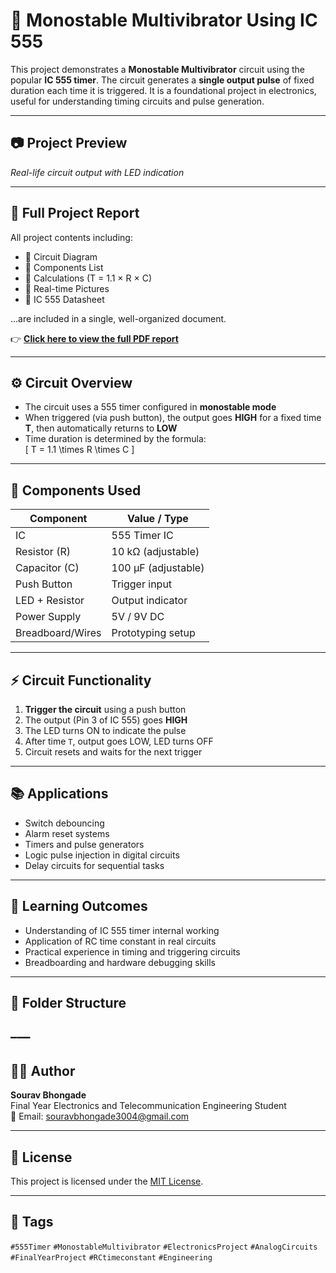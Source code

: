 # 🔁 Monostable Multivibrator Using IC 555

This project demonstrates a **Monostable Multivibrator** circuit using the popular **IC 555 timer**. The circuit generates a **single output pulse** of fixed duration each time it is triggered. It is a foundational project in electronics, useful for understanding timing circuits and pulse generation.

---

## 📷 Project Preview
*Real-life circuit output with LED indication*

---

## 📄 Full Project Report

All project contents including:
- 📐 Circuit Diagram  
- 🧰 Components List  
- 🧮 Calculations (T = 1.1 × R × C)  
- 📸 Real-time Pictures  
- 📘 IC 555 Datasheet  

...are included in a single, well-organized document.

👉 **[Click here to view the full PDF report](report.pdf)**

---

## ⚙️ Circuit Overview

- The circuit uses a 555 timer configured in **monostable mode**
- When triggered (via push button), the output goes **HIGH** for a fixed time **T**, then automatically returns to **LOW**
- Time duration is determined by the formula:  
\[
  T = 1.1 \times R \times C
\]

---

## 🧰 Components Used

| Component         | Value / Type         |
|------------------|----------------------|
| IC               | 555 Timer IC         |
| Resistor (R)     | 10 kΩ (adjustable)   |
| Capacitor (C)    | 100 µF (adjustable)  |
| Push Button      | Trigger input        |
| LED + Resistor   | Output indicator     |
| Power Supply     | 5V / 9V DC           |
| Breadboard/Wires | Prototyping setup    |

---

## ⚡ Circuit Functionality

1. **Trigger the circuit** using a push button  
2. The output (Pin 3 of IC 555) goes **HIGH**  
3. The LED turns ON to indicate the pulse  
4. After time `T`, output goes LOW, LED turns OFF  
5. Circuit resets and waits for the next trigger  

---

## 📚 Applications

- Switch debouncing  
- Alarm reset systems  
- Timers and pulse generators  
- Logic pulse injection in digital circuits  
- Delay circuits for sequential tasks  

---

## 🧠 Learning Outcomes

- Understanding of IC 555 timer internal working  
- Application of RC time constant in real circuits  
- Practical experience in timing and triggering circuits  
- Breadboarding and hardware debugging skills  

---

## 📁 Folder Structure

–––
---

## 👨‍💻 Author

**Sourav Bhongade**  
Final Year Electronics and Telecommunication Engineering Student  
📧 Email: souravbhongade3004@gmail.com 

---

## 🪪 License

This project is licensed under the [MIT License](LICENSE).

---

## 🔖 Tags

`#555Timer` `#MonostableMultivibrator` `#ElectronicsProject` `#AnalogCircuits` `#FinalYearProject` `#RCtimeconstant` `#Engineering`
